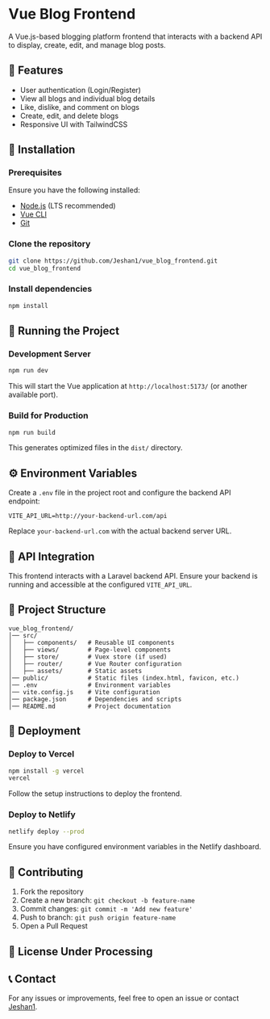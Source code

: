 # Vue Blog Frontend

A Vue.js-based blogging platform frontend that interacts with a backend API to display, create, edit, and manage blog posts.

## 🚀 Features
- User authentication (Login/Register)
- View all blogs and individual blog details
- Like, dislike, and comment on blogs
- Create, edit, and delete blogs
- Responsive UI with TailwindCSS

## 📌 Installation

### Prerequisites
Ensure you have the following installed:
- [Node.js](https://nodejs.org/) (LTS recommended)
- [Vue CLI](https://cli.vuejs.org/)
- [Git](https://git-scm.com/)

### Clone the repository
```bash
git clone https://github.com/Jeshan1/vue_blog_frontend.git
cd vue_blog_frontend
```

### Install dependencies
```bash
npm install
```

## 🚀 Running the Project

### Development Server
```bash
npm run dev
```
This will start the Vue application at `http://localhost:5173/` (or another available port).

### Build for Production
```bash
npm run build
```
This generates optimized files in the `dist/` directory.

## ⚙️ Environment Variables
Create a `.env` file in the project root and configure the backend API endpoint:
```env
VITE_API_URL=http://your-backend-url.com/api
```
Replace `your-backend-url.com` with the actual backend server URL.

## 📡 API Integration
This frontend interacts with a Laravel backend API. Ensure your backend is running and accessible at the configured `VITE_API_URL`.

## 📁 Project Structure
```
vue_blog_frontend/
│── src/
│   ├── components/   # Reusable UI components
│   ├── views/        # Page-level components
│   ├── store/        # Vuex store (if used)
│   ├── router/       # Vue Router configuration
│   ├── assets/       # Static assets
│── public/           # Static files (index.html, favicon, etc.)
│── .env              # Environment variables
│── vite.config.js    # Vite configuration
│── package.json      # Dependencies and scripts
│── README.md         # Project documentation
```

## 🚀 Deployment
### Deploy to Vercel
```bash
npm install -g vercel
vercel
```
Follow the setup instructions to deploy the frontend.

### Deploy to Netlify
```bash
netlify deploy --prod
```
Ensure you have configured environment variables in the Netlify dashboard.

## 🤝 Contributing
1. Fork the repository
2. Create a new branch: `git checkout -b feature-name`
3. Commit changes: `git commit -m 'Add new feature'`
4. Push to branch: `git push origin feature-name`
5. Open a Pull Request

## 📜 License Under Processing
## 📞 Contact
For any issues or improvements, feel free to open an issue or contact [Jeshan1](https://github.com/Jeshan1).
